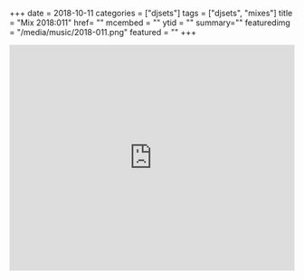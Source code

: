 +++
date = 2018-10-11
categories = ["djsets"]
tags = ["djsets", "mixes"]
title = "Mix 2018:011"
href= ""
mcembed = ""
ytid = ""
summary=""
featuredimg = "/media/music/2018-011.png"
featured = ""
+++

<div class="mix"><div class="embed" >
  <iframe width="100%" height="400" src="https://www.mixcloud.com/widget/iframe/?dark=1&feed=%2Fdjkonigi%2F2018011-deep-tech-and-chill-session%2F" frameborder="0" ></iframe>
</div></div>
